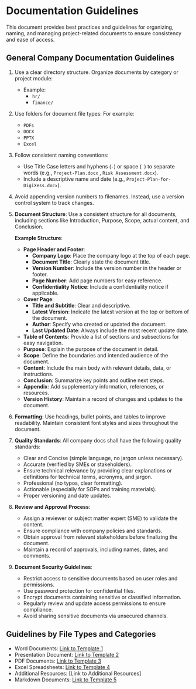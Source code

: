 # Documentation Guidelines

This document provides best practices and guidelines for organizing, naming, and managing project-related documents to ensure consistency and ease of access.


##  General Company Documentation Guidelines

1. Use a clear directory structure. Organize documents by category or project module:
   - Example:
     - `hr/`
     - `finance/`

1. Use folders for document file types:
    For example: 
   - `PDFs`
   - `DOCX`
   - `PPTX`
   - `Excel`
1. Follow consistent naming conventions:
   - Use Title Case letters and hyphens (`-`) or space (` `) to separate words (e.g., `Project-Plan.docx` , `Risk Assessment.docx`).
   - Include a descriptive name and date (e.g., `Project-Plan-for-DigiXess.docx`).

1. Avoid appending version numbers to filenames. Instead, use a version control system to track changes.

1. **Document Structure**: Use a consistent structure for all documents, including sections like Introduction, Purpose, Scope, actual content, and Conclusion.

   **Example Structure**:
   - **Page Header and Footer**:
     - **Company Logo**: Place the company logo at the top of each page.
     - **Document Title**: Clearly state the document title.
     - **Version Number**: Include the version number in the header or footer.
     - **Page Number**: Add page numbers for easy reference.
     - **Confidentiality Notice**: Include a confidentiality notice if applicable.
   - **Cover Page**:
     - **Title and Subtitle**: Clear and descriptive.
     - **Latest Version**: Indicate the latest version at the top or bottom of the document.
     - **Author**: Specify who created or updated the document.
     - **Last Updated Date**: Always include the most recent update date.
   - **Table of Contents**: Provide a list of sections and subsections for easy navigation.
   - **Purpose**: Explain the purpose of the document in detail.
   - **Scope**: Define the boundaries and intended audience of the document.
   - **Content**: Include the main body with relevant details, data, or instructions.
   - **Conclusion**: Summarize key points and outline next steps.
   - **Appendix**: Add supplementary information, references, or resources.
   - **Version History**: Maintain a record of changes and updates to the document.

1. **Formatting**: Use headings, bullet points, and tables to improve readability. Maintain consistent font styles and sizes throughout the document.

1. **Quality Standards**:
   All company docs shall have the following quality standards:
   - Clear and Concise  (simple language, no jargon unless necessary).
   - Accurate (verified by SMEs or stakeholders).
   - Ensure technical relevance by providing clear explanations or definitions for technical terms, acronyms, and jargon.
   - Professional (no typos, clear formatting).
   - Actionable (especially for SOPs and training materials).
   - Proper versioning and date updates.

1. **Review and Approval Process**:
   - Assign a reviewer or subject matter expert (SME) to validate the content.
   - Ensure compliance with company policies and standards.
   - Obtain approval from relevant stakeholders before finalizing the document.
   - Maintain a record of approvals, including names, dates, and comments.

1. **Document Security Guidelines**:
   - Restrict access to sensitive documents based on user roles and permissions.
   - Use password protection for confidential files.
   - Encrypt documents containing sensitive or classified information.
   - Regularly review and update access permissions to ensure compliance.
   - Avoid sharing sensitive documents via unsecured channels.

## Guidelines by File Types and Categories
 <!-- Add the link for it -->

- Word Documents: [Link to Template 1](link-to-template-1)
- Presentation Document: [Link to Template 2](link-to-template-2)
- PDF Documents: [Link to Template 3](link-to-template-3)
- Excel Spreadsheets: [Link to Template 4](link-to-template-4)
- Additional Resources: [Link to Additional Resources]
- Markdown Documents: [Link to Template 5](link-to-additional-resources)
<!-- Add more templates as needed -->




